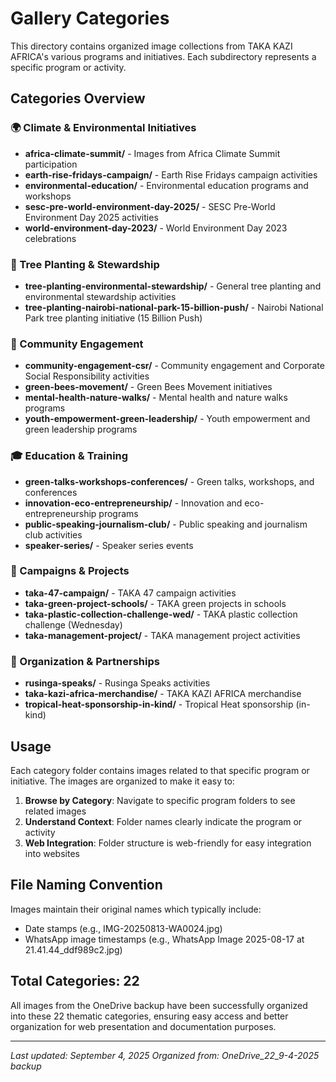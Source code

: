 # Gallery Categories

This directory contains organized image collections from TAKA KAZI AFRICA's various programs and initiatives. Each subdirectory represents a specific program or activity.

## Categories Overview

### 🌍 Climate & Environmental Initiatives
- **africa-climate-summit/** - Images from Africa Climate Summit participation
- **earth-rise-fridays-campaign/** - Earth Rise Fridays campaign activities
- **environmental-education/** - Environmental education programs and workshops
- **sesc-pre-world-environment-day-2025/** - SESC Pre-World Environment Day 2025 activities
- **world-environment-day-2023/** - World Environment Day 2023 celebrations

### 🌱 Tree Planting & Stewardship
- **tree-planting-environmental-stewardship/** - General tree planting and environmental stewardship activities
- **tree-planting-nairobi-national-park-15-billion-push/** - Nairobi National Park tree planting initiative (15 Billion Push)

### 🤝 Community Engagement
- **community-engagement-csr/** - Community engagement and Corporate Social Responsibility activities
- **green-bees-movement/** - Green Bees Movement initiatives
- **mental-health-nature-walks/** - Mental health and nature walks programs
- **youth-empowerment-green-leadership/** - Youth empowerment and green leadership programs

### 🎓 Education & Training
- **green-talks-workshops-conferences/** - Green talks, workshops, and conferences
- **innovation-eco-entrepreneurship/** - Innovation and eco-entrepreneurship programs
- **public-speaking-journalism-club/** - Public speaking and journalism club activities
- **speaker-series/** - Speaker series events

### 🎯 Campaigns & Projects
- **taka-47-campaign/** - TAKA 47 campaign activities
- **taka-green-project-schools/** - TAKA green projects in schools
- **taka-plastic-collection-challenge-wed/** - TAKA plastic collection challenge (Wednesday)
- **taka-management-project/** - TAKA management project activities

### 🏢 Organization & Partnerships
- **rusinga-speaks/** - Rusinga Speaks activities
- **taka-kazi-africa-merchandise/** - TAKA KAZI AFRICA merchandise
- **tropical-heat-sponsorship-in-kind/** - Tropical Heat sponsorship (in-kind)

## Usage

Each category folder contains images related to that specific program or initiative. The images are organized to make it easy to:

1. **Browse by Category**: Navigate to specific program folders to see related images
2. **Understand Context**: Folder names clearly indicate the program or activity
3. **Web Integration**: Folder structure is web-friendly for easy integration into websites

## File Naming Convention

Images maintain their original names which typically include:
- Date stamps (e.g., IMG-20250813-WA0024.jpg)
- WhatsApp image timestamps (e.g., WhatsApp Image 2025-08-17 at 21.41.44_ddf989c2.jpg)

## Total Categories: 22

All images from the OneDrive backup have been successfully organized into these 22 thematic categories, ensuring easy access and better organization for web presentation and documentation purposes.

---

*Last updated: September 4, 2025*
*Organized from: OneDrive_22_9-4-2025 backup*
